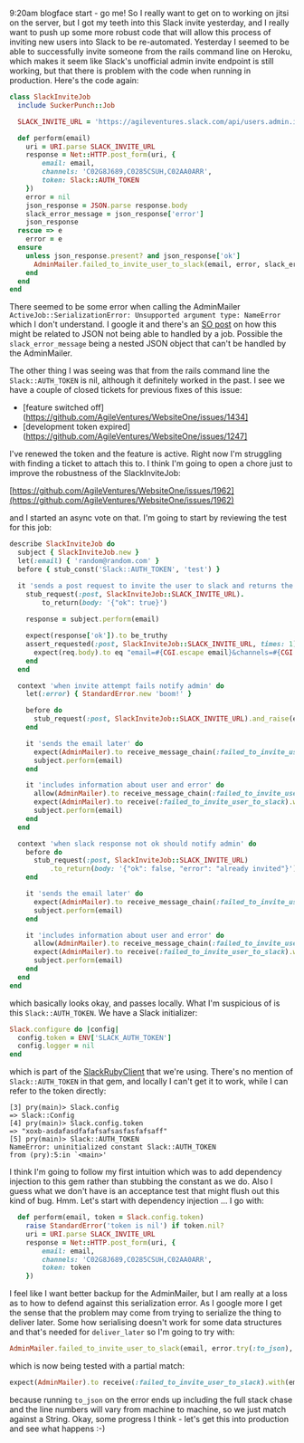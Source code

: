 9:20am blogface start - go me!  So I really want to get on to working on jitsi on the server, but I got my teeth into this Slack invite yesterday, and I really want to push up some more robust code that will allow this process of inviting new users into Slack to be re-automated.  Yesterday I seemed to be able to successfully invite someone from the rails command line on Heroku, which makes it seem like Slack's unofficial admin invite endpoint is still working, but that there is problem with the code when running in production.  Here's the code again:

```rb
class SlackInviteJob
  include SuckerPunch::Job

  SLACK_INVITE_URL = 'https://agileventures.slack.com/api/users.admin.invite'

  def perform(email)
    uri = URI.parse SLACK_INVITE_URL
    response = Net::HTTP.post_form(uri, {
        email: email,
        channels: 'C02G8J689,C0285CSUH,C02AA0ARR',
        token: Slack::AUTH_TOKEN
    })
    error = nil
    json_response = JSON.parse response.body
    slack_error_message = json_response['error']
    json_response
  rescue => e
    error = e
  ensure
    unless json_response.present? and json_response['ok']
      AdminMailer.failed_to_invite_user_to_slack(email, error, slack_error_message).deliver_later
    end
  end
end
```

There seemed to be some error when calling the AdminMailer `ActiveJob::SerializationError: Unsupported argument type: NameError` which I don't understand. I google it and there's an [SO post](https://stackoverflow.com/questions/40894727/activejobserializationerror-unsupported-argument-type-time-datetime) on how this might be related to JSON not being able to handled by a job.  Possible the `slack_error_message` being a nested JSON object that can't be handled by the AdminMailer.

The other thing I was seeing was that from the rails command line the `Slack::AUTH_TOKEN` is nil, although it definitely worked in the past.  I see we have a couple of closed tickets for previous fixes of this issue:

* [feature switched off](https://github.com/AgileVentures/WebsiteOne/issues/1434]
* [development token expired](https://github.com/AgileVentures/WebsiteOne/issues/1247]

I've renewed the token and the feature is active.  Right now I'm struggling with finding a ticket to attach this to.  I think I'm going to open a chore just to improve the robustness of the SlackInviteJob:

[https://github.com/AgileVentures/WebsiteOne/issues/1962](https://github.com/AgileVentures/WebsiteOne/issues/1962)

and I started an async vote on that.  I'm going to start by reviewing the test for this job:

```rb
describe SlackInviteJob do
  subject { SlackInviteJob.new }
  let(:email) { 'random@random.com' }
  before { stub_const('Slack::AUTH_TOKEN', 'test') }

  it 'sends a post request to invite the user to slack and returns the proper response' do
    stub_request(:post, SlackInviteJob::SLACK_INVITE_URL).
        to_return(body: '{"ok": true}')
    
    response = subject.perform(email)

    expect(response['ok']).to be_truthy
    assert_requested(:post, SlackInviteJob::SLACK_INVITE_URL, times: 1) do |req|
      expect(req.body).to eq "email=#{CGI.escape email}&channels=#{CGI.escape 'C02G8J689,C0285CSUH,C02AA0ARR'}&token=test"
    end
  end

  context 'when invite attempt fails notify admin' do
    let(:error) { StandardError.new 'boom!' }

    before do
      stub_request(:post, SlackInviteJob::SLACK_INVITE_URL).and_raise(error)
    end

    it 'sends the email later' do
      expect(AdminMailer).to receive_message_chain(:failed_to_invite_user_to_slack, :deliver_later)
      subject.perform(email)
    end

    it 'includes information about user and error' do
      allow(AdminMailer).to receive_message_chain(:failed_to_invite_user_to_slack, :deliver_later)
      expect(AdminMailer).to receive(:failed_to_invite_user_to_slack).with(email, error, nil)
      subject.perform(email)
    end
  end

  context 'when slack response not ok should notify admin' do
    before do
      stub_request(:post, SlackInviteJob::SLACK_INVITE_URL)
          .to_return(body: '{"ok": false, "error": "already invited"}')
    end

    it 'sends the email later' do
      expect(AdminMailer).to receive_message_chain(:failed_to_invite_user_to_slack, :deliver_later)
      subject.perform(email)
    end

    it 'includes information about user and error' do
      allow(AdminMailer).to receive_message_chain(:failed_to_invite_user_to_slack, :deliver_later)
      expect(AdminMailer).to receive(:failed_to_invite_user_to_slack).with(email, nil, "already invited")
      subject.perform(email)
    end
  end
end
```
which basically looks okay, and passes locally.  What I'm suspicious of is this `Slack::AUTH_TOKEN`.  We have a Slack initializer:

```rb
Slack.configure do |config|
  config.token = ENV['SLACK_AUTH_TOKEN']
  config.logger = nil
end
```
which is part of the [SlackRubyClient](https://github.com/slack-ruby/slack-ruby-client) that we're using.  There's no mention of `Slack::AUTH_TOKEN` in that gem, and locally I can't get it to work, while I can refer to the token directly:

```
[3] pry(main)> Slack.config
=> Slack::Config
[4] pry(main)> Slack.config.token
=> "xoxb-asdafasdfafafsafsasfasfafsaff"
[5] pry(main)> Slack::AUTH_TOKEN
NameError: uninitialized constant Slack::AUTH_TOKEN
from (pry):5:in `<main>'
```

I think I'm going to follow my first intuition which was to add dependency injection to this gem rather than stubbing the constant as we do.  Also I guess what we don't have is an acceptance test that might flush out this kind of bug.  Hmm.  Let's start with dependency injection ... I go with:

```rb
  def perform(email, token = Slack.config.token)
    raise StandardError('token is nil') if token.nil?
    uri = URI.parse SLACK_INVITE_URL
    response = Net::HTTP.post_form(uri, {
        email: email,
        channels: 'C02G8J689,C0285CSUH,C02AA0ARR',
        token: token
    })
```

I feel like I want better backup for the AdminMailer, but I am really at a loss as to how to defend against this serialization error.  As I google more I get the sense that the problem may come from trying to serialize the thing to deliver later.  Some how serialising doesn't work for some data structures and that's needed for `deliver_later` so I'm going to try with:

```rb
AdminMailer.failed_to_invite_user_to_slack(email, error.try(:to_json), slack_error_message.try(:to_json)).deliver_later
```
which is now being tested with a partial match:

```rb
expect(AdminMailer).to receive(:failed_to_invite_user_to_slack).with(email, String, nil)
```

because running `to_json` on the error ends up including the full stack chase and the line numbers will vary from machine to machine, so we just match against a String.  Okay, some progress I think - let's get this into production and see what happens :-)
